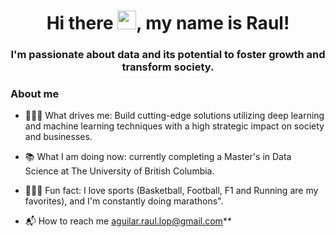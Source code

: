 <h1 align="center"> Hi there <img src="https://media.giphy.com/media/hvRJCLFzcasrR4ia7z/giphy.gif" width="30">, my name is Raul!</h1>

<h3 align="center">I'm passionate about data and its potential to foster growth and transform society.</h3>

<h3>About me</h3>

- 👨🏻‍💻 What drives me:  Build cutting-edge solutions utilizing deep learning and machine learning techniques with a high strategic impact on society and businesses.

- 📚 What I am doing now: currently completing a Master's in Data Science at The University of British Columbia.

- 🏃🏻‍♂️ Fun fact: I love sports (Basketball, Football, F1 and Running are my favorites), and I'm constantly doing marathons".

-  📬 How to reach me aguilar.raul.lop@gmail.com**




